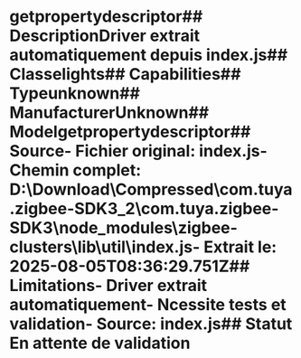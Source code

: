 # getpropertydescriptor##  DescriptionDriver extrait automatiquement depuis index.js##  Classelights##  Capabilities##  Typeunknown##  ManufacturerUnknown##  Modelgetpropertydescriptor##  Source- **Fichier original**: index.js- **Chemin complet**: D:\Download\Compressed\com.tuya.zigbee-SDK3_2\com.tuya.zigbee-SDK3\node_modules\zigbee-clusters\lib\util\index.js- **Extrait le**: 2025-08-05T08:36:29.751Z##  Limitations- Driver extrait automatiquement- Ncessite tests et validation- Source: index.js##  Statut En attente de validation